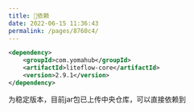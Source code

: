 ```yaml
---
title: 🧬依赖
date: 2022-06-15 11:36:43
permalink: /pages/8760c4/
---
```


```xml
<dependency>
	<groupId>com.yomahub</groupId>
    <artifactId>liteflow-core</artifactId>
	<version>2.9.1</version>
</dependency>
```
为稳定版本，目前jar包已上传中央仓库，可以直接依赖到